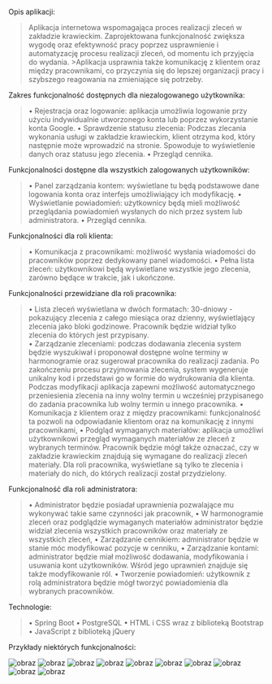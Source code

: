 Opis aplikacji:
>Aplikacja internetowa wspomagająca proces realizacji zleceń w zakładzie krawieckim. Zaprojektowana funkcjonalność zwiększa wygodę oraz efektywność pracy poprzez usprawnienie i automatyzację procesu realizacji zleceń, od momentu ich przyjęcia do wydania. >Aplikacja usprawnia także komunikację z klientem oraz między pracownikami, co przyczynia się do lepszej organizacji pracy i szybszego reagowania na zmieniające się potrzeby.

Zakres funkcjonalność dostępnych dla niezalogowanego użytkownika:
>•	Rejestracja oraz logowanie: aplikacja umożliwia logowanie przy użyciu indywidualnie utworzonego konta lub poprzez wykorzystanie konta Google.
>•	Sprawdzenie statusu zlecenia: Podczas zlecania wykonania usługi w zakładzie krawieckim, klient otrzyma kod, który następnie może wprowadzić na stronie. Spowoduje to wyświetlenie danych oraz statusu jego zlecenia.
>•	Przegląd cennika.

Funkcjonalności dostępne dla wszystkich zalogowanych użytkowników:
>•	Panel zarządzania kontem: wyświetlane tu będą podstawowe dane logowania konta oraz interfejs umożliwiający ich modyfikację.
>•	Wyświetlanie powiadomień: użytkownicy będą mieli możliwość przeglądania powiadomień wysłanych do nich przez system lub administratora.
>•	Przegląd cennika.

Funkcjonalności dla roli klienta:
>•	Komunikacja z pracownikami: możliwość wysłania wiadomości do pracowników poprzez dedykowany panel wiadomości.
>•	Pełna lista zleceń: użytkownikowi będą wyświetlane wszystkie jego zlecenia, zarówno będące w trakcie, jak i ukończone.

Funkcjonalności przewidziane dla roli pracownika: 
>•	Lista zleceń wyświetlana w dwóch formatach: 30-dniowy - pokazujący zlecenia z całego miesiąca oraz dzienny, wyświetlający zlecenia jako bloki godzinowe. Pracownik będzie widział tylko zlecenia do których jest przypisany.  
>•	Zarządzanie zleceniami: podczas dodawania zlecenia system będzie wyszukiwał i proponował dostępne wolne terminy w harmonogramie oraz sugerował pracownika do realizacji zadania. Po zakończeniu procesu przyjmowania zlecenia, system wygeneruje unikalny kod i przedstawi go w formie do wydrukowania dla klienta. Podczas modyfikacji aplikacja zapewni możliwość automatycznego przeniesienia zlecenia na inny wolny termin u wcześniej przypisanego do zadania pracownika lub wolny termin u innego pracownika.
>•	Komunikacja z klientem oraz z między pracownikami: funkcjonalność ta pozwoli na odpowiadanie klientom oraz na komunikację z innymi pracownikami,
>•	Podgląd wymaganych materiałów: aplikacja umożliwi użytkownikowi przegląd wymaganych materiałów ze zleceń z wybranych terminów. Pracownik będzie mógł także oznaczać, czy w zakładzie krawieckim znajdują się wymagane do realizacji zleceń materiały. Dla roli pracownika, wyświetlane są tylko te zlecenia i materiały do nich, do których realizacji został przydzielony.

Funkcjonalność dla roli administratora:
>•	Administrator będzie posiadał uprawnienia pozwalające mu wykonywać takie same czynności jak pracownik,
>•	W harmonogramie zleceń oraz podglądzie wymaganych materiałów administrator będzie widział zlecenia wszystkich pracowników oraz materiały ze wszystkich zleceń,
>•	Zarządzanie cennikiem: administrator będzie w stanie móc modyfikować pozycje w cenniku,
>•	Zarządzanie kontami: administrator będzie miał możliwość dodawania, modyfikowania i usuwania kont użytkowników. Wśród jego uprawnień znajduje się także modyfikowanie ról.
>•	Tworzenie powiadomień: użytkownik z rolą administratora będzie mógł tworzyć powiadomienia dla wybranych pracowników.  

Technologie:
>•	Spring Boot
>•	PostgreSQL
>•	HTML i CSS wraz z biblioteką Bootstrap
>•	JavaScript z biblioteką jQuery

Przykłady niektórych funkcjonalności:

![obraz](https://github.com/LBolechow/Praca-dyplomowa/assets/110845720/50017498-7796-4f5d-8ab3-6e08478e2360)
![obraz](https://github.com/LBolechow/Praca-dyplomowa/assets/110845720/22b5baa6-a3b4-42c4-b64e-0911d0132694)
![obraz](https://github.com/LBolechow/Praca-dyplomowa/assets/110845720/2622900c-389c-422e-853a-5aac370f9c5e)
![obraz](https://github.com/LBolechow/Praca-dyplomowa/assets/110845720/e975d272-a02d-4b5d-b077-4bae04ff6142)
![obraz](https://github.com/LBolechow/Praca-dyplomowa/assets/110845720/0bdc7a31-4fac-4967-9d42-fac52069fb09)
![obraz](https://github.com/LBolechow/Praca-dyplomowa/assets/110845720/cb0617a0-bfbc-4a1a-9a3c-5e266f13ae7d)
![obraz](https://github.com/LBolechow/Praca-dyplomowa/assets/110845720/43edc462-3a6e-4990-9505-2a1703c0a603)
![obraz](https://github.com/LBolechow/Praca-dyplomowa/assets/110845720/528bcaad-4935-4b1a-9fb3-be13da4303cc)
![obraz](https://github.com/LBolechow/Praca-dyplomowa/assets/110845720/4aae8c7b-5ab4-4cf8-ad99-d26edbfc948e)
![obraz](https://github.com/LBolechow/Praca-dyplomowa/assets/110845720/19147a31-73b2-441e-9fb1-633f3f9f8715)




